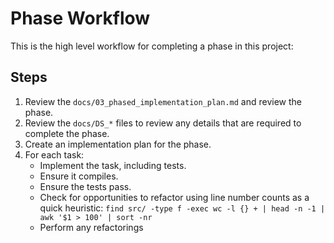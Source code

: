 # Phase Workflow

This is the high level workflow for completing a phase in this project:

## Steps

1. Review the `docs/03_phased_implementation_plan.md` and review the phase.
2. Review the `docs/DS_*` files to review any details that are required to complete the phase.
3. Create an implementation plan for the phase.
4. For each task:
   - Implement the task, including tests.
   - Ensure it compiles.
   - Ensure the tests pass.
   - Check for opportunities to refactor using line number counts as a quick heuristic: `find src/ -type f -exec wc -l {} + | head -n -1 | awk '$1 > 100' | sort -nr`
   - Perform any refactorings

